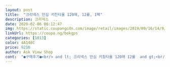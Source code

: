 ```yaml
---
layout: post 
title:  "크리넥스 안심 키친타올 120매, 12롤, 1팩" 
description: 크리넥스  ..
date: 2020-02-06 06:12:47 
img: https://static.coupangcdn.com/image/retail/images/2019/09/16/14/9/3694368b-5245-4c86-8842-62de2c8153ea.jpg 
linkUrl: https://coupa.ng/bokqps 
categories: [1013] 
color: 4A148C 
price: 9210 
author: Ask View Shop 
cont:  "●구매후기●<br/> and lt; 크리넥스 안심 키침타올 120매 12롤  and gt;<br/>그 외엔 가격이 조금 세다는 것 빼고는 좋아요<br/>그리고 기름 제거도 흡수도 잘되구요<br/>두께도 적당하니 좋구요 기름기도 잘 흡수합니다 이전에도 지금도 앞으로도 믿고 이제품을 쭉~ 구매할 예정입니다<br/>무향이라 냄새도 나지 않고 좋습니다<br/>식품에도 안전하게 사용할수 있어서  항상 이제품만 씁니다<br/>요리를 하다보면 아무래도 키친타올을 많이 쓰게 되는데<br/>음식에 닿아도 안심하고 사용할 수 있다고 해서 크리넥스 안심 키친타올로 구매했어요<br/>일단 키친타올이라 뜯었을때 먼지나 그런건 없구요<br/>크리넥스 제품이라 늘 믿는 브랜드라서 구매하게 되었어요<br/>키친타올이 많이 두툼하진 않지만 기름도 잘 흡수하고 양이 많아서 잘 쓰고있어요<br/>특별히 나쁜점은 없네요<br/>후라이펜을 잘 딱을수 있어서 좋습니다<br/> and lt; 크리넥스 안심 키침타올 120매 12롤  and gt;<br/>그 외엔 가격이 조금 세다는 것 빼고는 좋아요<br/>그리고 기름 제거도 흡수도 잘되구요<br/>두께도 적당하니 좋구요 기름기도 잘 흡수합니다 이전에도 지금도 앞으로도 믿고 이제품을 쭉~ 구매할 예정입니다<br/>무향이라 냄새도 나지 않고 좋습니다<br/>식품에도 안전하게 사용할수 있어서  항상 이제품만 씁니다<br/>요리를 하다보면 아무래도 키친타올을 많이 쓰게 되는데<br/>음식에 닿아도 안심하고 사용할 수 있다고 해서 크리넥스 안심 키친타올로 구매했어요<br/>일단 키친타올이라 뜯었을때 먼지나 그런건 없구요<br/>크리넥스 제품이라 늘 믿는 브랜드라서 구매하게 되었어요<br/>키친타올이 많이 두툼하진 않지만 기름도 잘 흡수하고 양이 많아서 잘 쓰고있어요<br/>특별히 나쁜점은 없네요<br/>후라이펜을 잘 딱을수 있어서 좋습니다<br/>" 
---
```

